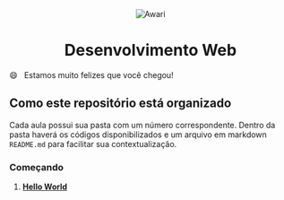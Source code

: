 <div align="center">
<img src="https://awari.com.br/wp-content/themes/awari/dist/img/awari.png" alt="Awari" title="Awari" />


# Desenvolvimento Web

  </div>


😄 ‏‏‎ ‎‏‏‎ Estamos muito felizes que você chegou!

## Como este repositório está organizado

Cada aula possui sua pasta com um número correspondente. Dentro da pasta haverá os códigos disponibilizados e um arquivo em markdown `README.md` para facilitar sua contextualização.

### Começando

1. [**Hello World**](001)
